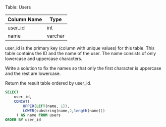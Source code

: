 Table: Users

| Column Name    | Type    |
|----------------|---------|
| user_id        | int     |
| name           | varchar |

user_id is the primary key (column with unique values) for this table.
This table contains the ID and the name of the user. The name consists of only lowercase and uppercase characters.
 

Write a solution to fix the names so that only the first character is uppercase and the rest are lowercase.

Return the result table ordered by user_id.

```sql
SELECT 
    user_id, 
    CONCAT(
        UPPER(LEFT(name, 1)),
        LOWER(substring(name,2,length(name)))
     ) AS name FROM users
ORDER BY user_id
```